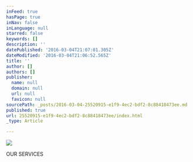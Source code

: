```yaml
---
inFeed: true
hasPage: true
inNav: false
inLanguage: null
starred: false
keywords: []
description: ''
datePublished: '2016-03-04T21:07:01.305Z'
dateModified: '2016-03-04T21:06:52.565Z'
title: ''
author: []
authors: []
publisher:
  name: null
  domain: null
  url: null
  favicon: null
sourcePath: _posts/2016-03-04-25520915-e1f9-4ec2-bdf2-8c88418473ee.md
published: true
url: 25520915-e1f9-4ec2-bdf2-8c88418473ee/index.html
_type: Article

---
```

![](https://the-grid-user-content.s3-us-west-2.amazonaws.com/5bb7bfb5-a2fe-46ee-97a6-7cb17ccf8564.jpg)

OUR SERVICES